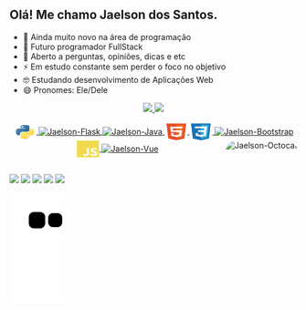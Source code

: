 ## Olá! Me chamo Jaelson dos Santos.

- 🌱 Ainda muito novo na área de programação
- 🔭 Futuro programador FullStack
- 💬 Aberto a perguntas, opiniões, dicas e etc
- ⚡ Em estudo constante sem perder o foco no objetivo
- 🤓 Estudando desenvolvimento de Aplicações Web
- 😄 Pronomes: Ele/Dele

<div align="center">
  <a href="https://github.com/jaelsonsantos1">
    <img height="180em" src="https://github-readme-stats.vercel.app/api/top-langs/?username=jaelsonsantos1&layout=compact&langs_count=7&theme=dark"/>
  <img height="180em" src="https://github-readme-stats.vercel.app/api?username=jaelsonsantos1&show_icons=true&theme=dark&include_all_commits=true&count_private=true"/>
</div>

<div align="center" style="display: inline_block"><br>
  <img align="center" alt="Jaelson-Python" height="30" width="40" src="https://raw.githubusercontent.com/devicons/devicon/master/icons/python/python-original.svg">
  <img align="center" alt="Jaelson-Flask" height="30" width="40" src="https://cdn.jsdelivr.net/gh/devicons/devicon/icons/flask/flask-original-wordmark.svg" />
  <img align="center" alt="Jaelson-Java" height="30" width="40" src="https://cdn.jsdelivr.net/gh/devicons/devicon/icons/java/java-original.svg">
  <img align="center" alt="Jaelson-HTML" height="30" width="40" src="https://raw.githubusercontent.com/devicons/devicon/master/icons/html5/html5-original.svg">
  <img align="center" alt="Jaelson-CSS" height="30" width="40" src="https://raw.githubusercontent.com/devicons/devicon/master/icons/css3/css3-original.svg">
  <img align="center" alt="Jaelson-Bootstrap" height="30" width="40" src="https://cdn.jsdelivr.net/gh/devicons/devicon/icons/bootstrap/bootstrap-original.svg" />
  <img align="center" alt="Jaelson-Js" height="30" width="40" src="https://raw.githubusercontent.com/devicons/devicon/master/icons/javascript/javascript-plain.svg">
  <img align="center" alt="Jaelson-Vue" height="30" width="40" src="https://user-images.githubusercontent.com/80257886/205443124-9dcbae04-e6df-4d38-a27e-3fd5815edf74.png">
  <img align="right" alt="Jaelson-Octocat" height="150" style="border-radius:20px;" src="https://cdn.discordapp.com/attachments/999121878285307935/1012466155321053254/octopus.png">
</div>
  
##

<div>
  <a href="https://www.instagram.com/_Jaelson1/" target="_blank"><img src="https://img.shields.io/badge/-Instagram-%23E4405F?style=for-the-badge&logo=instagram&logoColor=white" target="_blank"></a>
  <a href="mailto:jaelsons860@gmail.com"><img src="https://img.shields.io/badge/Gmail-D14836?style=for-the-badge&logo=gmail&logoColor=white" target="_blank"></a>
  <a href="https://www.facebook.com/profile.php?id=100070680121924" target="_blank"><img src="https://img.shields.io/badge/Facebook-1877F2?style=for-the-badge&logo=facebook&logoColor=white" target="_blank"></a>
  <a href="https://www.linkedin.com/in/jaelsonsantos1" target="_blank"><img src="https://img.shields.io/badge/-LinkedIn-%230077B5?style=for-the-badge&logo=linkedin&logoColor=white" target="_blank"></a>
  <a href="https://t.me/jaelsonsantos1" target="_blank"><img src="https://img.shields.io/badge/Telegram-2CA5E0?style=for-the-badge&logo=telegram&logoColor=white" target="_blank"></a>
   
  ![Snake animation](https://github.com/jaelsonsantos1/jaelsonsantos1/blob/output/github-contribution-grid-snake.svg)
  
</div>
